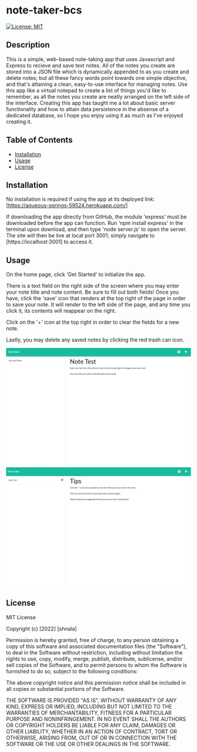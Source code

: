 # note-taker-bcs

[![License: MIT](https://img.shields.io/badge/License-MIT-yellow.svg)](https://opensource.org/licenses/MIT)

## Description

This is a simple, web-based note-taking app that uses Javascript and Express to recieve and save text notes. All of the notes you create are stored into a JSON file which is dynamically appended to as you create and delete notes; but all these fancy words point towards one simple objective, and that's attaining a clean, easy-to-use interface for managing notes. Use this app like a virtual notepad to create a list of things you'd like to remember, as all the notes you create are neatly arranged on the left side of the interface. Creating this app has taught me a lot about basic server functionality and how to attain data persistence in the absense of a dedicated database, so I hope you enjoy using it as much as I've enjoyed creating it.

## Table of Contents

- [Installation](#installation)
- [Usage](#usage)
- [License](#license)

## Installation

No installation is required if using the app at its deployed link:
[https://aqueous-springs-59524.herokuapp.com/]

If downloading the app directly from GitHub, the module 'express' must be downloaded before the app can function. Run 'npm install express' in the terminal upon download, and then type 'node server.js' to open the server. The site will then be live at local port 3001; simply navigate to [https://localhost:3001] to access it.

## Usage

On the home page, click 'Get Started' to initialize the app.

There is a text field on the right side of the screen where you may enter your note title and note content. Be sure to fill out both fields! Once you have, click the 'save' icon that renders at the top right of the page in order to save your note. It will render to the left side of the page, and any time you click it, its contents will reappear on the right.

Click on the '+' icon at the top right in order to clear the fields for a new note.

Lastly, you may delete any saved notes by clicking the red trash can icon.


![Note taker demo](assets/images/note-demo-1.PNG)
![Note taker demo](assets/images/note-demo-2.PNG)


## License

MIT License

Copyright (c) [2022] [shnala]

Permission is hereby granted, free of charge, to any person obtaining a copy
of this software and associated documentation files (the "Software"), to deal
in the Software without restriction, including without limitation the rights
to use, copy, modify, merge, publish, distribute, sublicense, and/or sell
copies of the Software, and to permit persons to whom the Software is
furnished to do so, subject to the following conditions:

The above copyright notice and this permission notice shall be included in all
copies or substantial portions of the Software.

THE SOFTWARE IS PROVIDED "AS IS", WITHOUT WARRANTY OF ANY KIND, EXPRESS OR
IMPLIED, INCLUDING BUT NOT LIMITED TO THE WARRANTIES OF MERCHANTABILITY,
FITNESS FOR A PARTICULAR PURPOSE AND NONINFRINGEMENT. IN NO EVENT SHALL THE
AUTHORS OR COPYRIGHT HOLDERS BE LIABLE FOR ANY CLAIM, DAMAGES OR OTHER
LIABILITY, WHETHER IN AN ACTION OF CONTRACT, TORT OR OTHERWISE, ARISING FROM,
OUT OF OR IN CONNECTION WITH THE SOFTWARE OR THE USE OR OTHER DEALINGS IN THE
SOFTWARE.